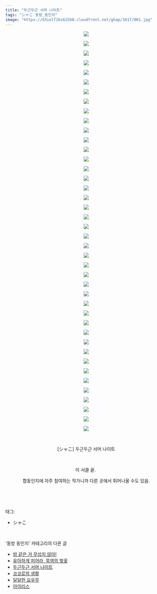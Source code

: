```yaml
---
title: "두근두근 서머 나이트"
tags: "シャこ 동방_동인지"
image: "https://d3iolf2bs625b0.cloudfront.net/ghap/1617/001.jpg"
---
```

<div class="article">
<p style="text-align: center; clear: none; float: none;"><img src="{{ site.imgserver3 }}/ghap/1617/001.jpg"/></p>
<p style="text-align: center; clear: none; float: none;"><img src="{{ site.imgserver3 }}/ghap/1617/002.jpg"/></p>
<p style="text-align: center; clear: none; float: none;"><img src="{{ site.imgserver3 }}/ghap/1617/003.jpg"/></p>
<p style="text-align: center; clear: none; float: none;"><img src="{{ site.imgserver3 }}/ghap/1617/004.jpg"/></p>
<p style="text-align: center; clear: none; float: none;"><img src="{{ site.imgserver3 }}/ghap/1617/005.jpg"/></p>
<p style="text-align: center; clear: none; float: none;"><img src="{{ site.imgserver3 }}/ghap/1617/006.jpg"/></p>
<p style="text-align: center; clear: none; float: none;"><img src="{{ site.imgserver3 }}/ghap/1617/007.jpg"/></p>
<p style="text-align: center; clear: none; float: none;"><img src="{{ site.imgserver3 }}/ghap/1617/008.jpg"/></p>
<p style="text-align: center; clear: none; float: none;"><img src="{{ site.imgserver3 }}/ghap/1617/009.jpg"/></p>
<p style="text-align: center; clear: none; float: none;"><img src="{{ site.imgserver3 }}/ghap/1617/010.jpg"/></p>
<p style="text-align: center; clear: none; float: none;"><img src="{{ site.imgserver3 }}/ghap/1617/011.jpg"/></p>
<p style="text-align: center; clear: none; float: none;"><img src="{{ site.imgserver3 }}/ghap/1617/012.jpg"/></p>
<p style="text-align: center; clear: none; float: none;"><img src="{{ site.imgserver3 }}/ghap/1617/013.jpg"/></p>
<p style="text-align: center; clear: none; float: none;"><img src="{{ site.imgserver3 }}/ghap/1617/014.jpg"/></p>
<p style="text-align: center; clear: none; float: none;"><img src="{{ site.imgserver3 }}/ghap/1617/015.jpg"/></p>
<p style="text-align: center; clear: none; float: none;"><img src="{{ site.imgserver3 }}/ghap/1617/016.jpg"/></p>
<p style="text-align: center; clear: none; float: none;"><img src="{{ site.imgserver3 }}/ghap/1617/017.jpg"/></p>
<p style="text-align: center; clear: none; float: none;"><img src="{{ site.imgserver3 }}/ghap/1617/018.jpg"/></p>
<p style="text-align: center; clear: none; float: none;"><img src="{{ site.imgserver3 }}/ghap/1617/019.jpg"/></p>
<p style="text-align: center; clear: none; float: none;"><img src="{{ site.imgserver3 }}/ghap/1617/020.jpg"/></p>
<p style="text-align: center; clear: none; float: none;"><img src="{{ site.imgserver3 }}/ghap/1617/021.jpg"/></p>
<p style="text-align: center; clear: none; float: none;"><img src="{{ site.imgserver3 }}/ghap/1617/022.jpg"/></p>
<p style="text-align: center; clear: none; float: none;"><img src="{{ site.imgserver3 }}/ghap/1617/023.jpg"/></p>
<p style="text-align: center; clear: none; float: none;"><img src="{{ site.imgserver3 }}/ghap/1617/024.jpg"/></p>
<p style="text-align: center; clear: none; float: none;"><img src="{{ site.imgserver3 }}/ghap/1617/025.jpg"/></p>
<p style="text-align: center; clear: none; float: none;"><img src="{{ site.imgserver3 }}/ghap/1617/026.jpg"/></p>
<p style="text-align: center; clear: none; float: none;"><img src="{{ site.imgserver3 }}/ghap/1617/027.jpg"/></p>
<p style="text-align: center; clear: none; float: none;"><img src="{{ site.imgserver3 }}/ghap/1617/028.jpg"/></p>
<p style="text-align: center; clear: none; float: none;"><img src="{{ site.imgserver3 }}/ghap/1617/029.jpg"/></p>
<p style="text-align: center; clear: none; float: none;"><img src="{{ site.imgserver3 }}/ghap/1617/030.jpg"/></p>
<p style="text-align: center; clear: none; float: none;"><img src="{{ site.imgserver3 }}/ghap/1617/031.jpg"/></p>
<p style="text-align: center; clear: none; float: none;"><img src="{{ site.imgserver3 }}/ghap/1617/032.jpg"/></p>
<p style="text-align: center; clear: none; float: none;"><img src="{{ site.imgserver3 }}/ghap/1617/033.jpg"/></p>
<p style="text-align: center; clear: none; float: none;"><img src="{{ site.imgserver3 }}/ghap/1617/034.jpg"/></p>
<p style="text-align: center; clear: none; float: none;"><img src="{{ site.imgserver3 }}/ghap/1617/035.jpg"/></p>
<p style="text-align: center; clear: none; float: none;"><img src="{{ site.imgserver3 }}/ghap/1617/036.jpg"/></p>
<p style="text-align: center; clear: none; float: none;"><img src="{{ site.imgserver3 }}/ghap/1617/037.jpg"/></p>
<p style="text-align: center; clear: none; float: none;"><img src="{{ site.imgserver3 }}/ghap/1617/038.jpg"/></p>
<p style="text-align: center; clear: none; float: none;"><img src="{{ site.imgserver3 }}/ghap/1617/039.jpg"/></p>
<p style="text-align: center; clear: none; float: none;"><img src="{{ site.imgserver3 }}/ghap/1617/040.jpg"/></p>
<p style="text-align: center; clear: none; float: none;"><img src="{{ site.imgserver3 }}/ghap/1617/041.jpg"/></p>
<p style="text-align: center; clear: none; float: none;"><img src="{{ site.imgserver3 }}/ghap/1617/042.jpg"/></p>
<p style="text-align: center; clear: none; float: none;"><br/></p>
<p style="text-align: center; clear: none; float: none;">[シャこ] 두근두근 서머 나이트</p>
<p style="text-align: center; clear: none; float: none;"><br/></p>
<p style="text-align: center; clear: none; float: none;">이 서클 끝. </p>
<p style="text-align: center; clear: none; float: none;">합동인지에 자주 참여하는 작가니까 다른 곳에서 튀어나올 수도 있음.</p>
<p><br/></p>
</div><br/>
<div class="tagTrail">
<p>태그: </p>
<ul>
<li>シャこ</li>
</ul>
</div><br/>
<div class="another">
<p>'동방 동인지' 카테고리의 다른 글</p>
<ul>
<li><a href="/ghap_1620">밤 같은 거 무섭지 않아!</a></li>
<li><a href="/ghap_1618">유아하게 피어라, 묵염의 벚꽃</a></li>
<li><a href="/ghap_1617">두근두근 서머 나이트</a></li>
<li><a href="/ghap_1616">코코로의 생활</a></li>
<li><a href="/ghap_1615">달달한 요우무</a></li>
<li><a href="/ghap_1614">아이리스</a></li>
</ul>
</div><br/>
<div class="cb_module cb_fluid">
<div class="cb_wrt cb_profile">
</div><!-- commentList close -->
</div><br/>
